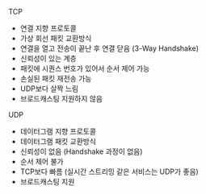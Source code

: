 
TCP
- 연결 지향 프로토콜
- 가상 회선 패킷 교환방식
- 연결을 열고 전송이 끝난 후 연결 닫음 (3-Way Handshake)
- 신뢰성이 있는 계층
- 패킷에 시퀀스 번호가 있어서 순서 제어 가능
- 손실된 패킷 재전송 가능
- UDP보다 살짝 느림
- 브로드캐스팅 지원하지 않음


UDP
- 데이터그램 지향 프로토콜
- 데이터그램 패킷 교환방식
- 신뢰성이 없음 (Handshake 과정이 없음)
- 순서 제어 불가
- TCP보다 빠름 (실시간 스트리밍 같은 서비스는 UDP가 좋음)
- 브로드캐스팅 지원
